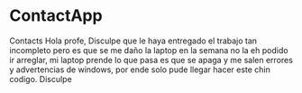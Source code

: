# ContactApp
Contacts
Hola profe, Disculpe que le haya entregado el trabajo tan incompleto pero es que se me daño la laptop en la semana no la eh podido ir arreglar, mi laptop prende lo que pasa es que se apaga y me salen errores y advertencias de windows, por ende solo pude llegar hacer este chin codigo. Disculpe
